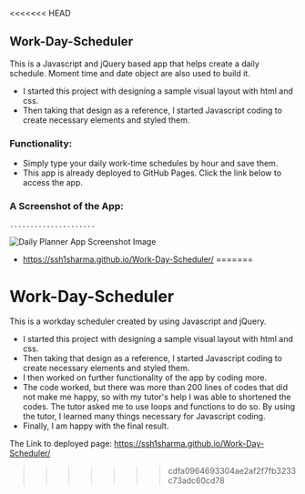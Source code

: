 <<<<<<< HEAD
## Work-Day-Scheduler

This is a Javascript and jQuery based app that helps create a daily schedule. Moment time and date object are also used to build it.
- I started this project with designing a sample visual layout with html and css.
- Then taking that design as a reference, I started Javascript coding to create necessary elements and styled them.

### Functionality:

- Simply type your daily work-time schedules by hour and save them.
- This app is already deployed to GitHub Pages. Click the link below to access the app.

### A Screenshot of the App:
`.....................`

![Daily Planner App Screenshot Image](https://github.com/ssh1sharma/Work-Day-Scheduler/blob/master/work-day-scheduler-screen.JPG)


- https://ssh1sharma.github.io/Work-Day-Scheduler/
=======
# Work-Day-Scheduler
This is a workday scheduler created by using Javascript and jQuery.
- I started this project with designing a sample visual layout with html and css.
- Then taking that design as a reference, I started Javascript coding to create necessary elements and styled them.
- I then worked on further functionality of the app by coding more. 
- The code worked, but there was more than 200 lines of codes that did not make me happy, so with my tutor's help I was able to shortened the codes. The tutor asked me to use loops and functions to do so. By using the tutor, I learned many things necessary for Javascript coding.
- Finally, I am happy with the final result. 

The Link to deployed page: https://ssh1sharma.github.io/Work-Day-Scheduler/
>>>>>>> cdfa0964693304ae2af2f7fb3233c73adc60cd78
